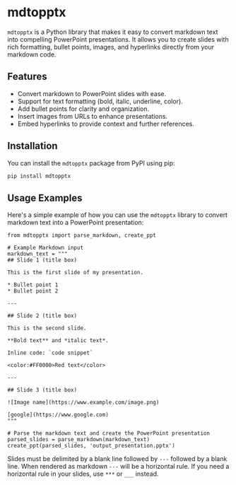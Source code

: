 # mdtopptx

`mdtopptx` is a Python library that makes it easy to convert markdown text into compelling PowerPoint presentations. It allows you to create slides with rich formatting, bullet points, images, and hyperlinks directly from your markdown code.

## Features

- Convert markdown to PowerPoint slides with ease.
- Support for text formatting (bold, italic, underline, color).
- Add bullet points for clarity and organization.
- Insert images from URLs to enhance presentations.
- Embed hyperlinks to provide context and further references.


## Installation

You can install the `mdtopptx` package from PyPI using pip:

```bash
pip install mdtopptx
```

## Usage Examples

Here's a simple example of how you can use the `mdtopptx` library to convert markdown text into a PowerPoint presentation:

```
from mdtopptx import parse_markdown, create_ppt

# Example Markdown input
markdown_text = """
## Slide 1 (title box)

This is the first slide of my presentation.

* Bullet point 1
* Bullet point 2

---

## Slide 2 (title box)

This is the second slide.

**Bold text** and *italic text*.

Inline code: `code snippet`

<color:#FF0000>Red text</color>

---

## Slide 3 (title box)

![Image name](https://www.example.com/image.png)

[google](https://www.google.com)
"""

# Parse the markdown text and create the PowerPoint presentation
parsed_slides = parse_markdown(markdown_text)
create_ppt(parsed_slides, 'output_presentation.pptx')

```

Slides must be delimited by a blank line followed by `---` followed by a blank
line.  When rendered as markdown `---` will be a horizontal rule.  If you need
a horizontal rule in your slides, use `***` or `___` instead.